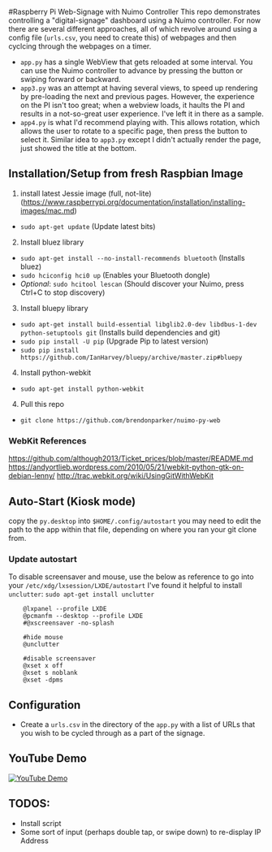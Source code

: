 #Raspberry Pi Web-Signage with Nuimo Controller
This repo demonstrates controlling a "digital-signage" dashboard using a Nuimo controller. For now there are several different approaches, all of which revolve around using a config file (`urls.csv`, you need to create this) of webpages and then cyclcing through the webpages on a timer.

- `app.py` has a single WebView that gets reloaded at some interval. You can use the Nuimo controller to advance by pressing the button or swiping forward or backward.
- `app3.py` was an attempt at having several views, to speed up rendering by pre-loading the next and previous pages. However, the experience on the PI isn't too great; when a webview loads, it haults the PI and results in a not-so-great user experience. I've left it in there as a sample.
- `app4.py` is what I'd recommend playing with. This allows rotation, which allows the user to rotate to a specific page, then press the button to select it. Similar idea to `app3.py` except I didn't actually render the page, just showed the title at the bottom.

## Installation/Setup from fresh Raspbian Image
1. install latest Jessie image (full, not-lite) (https://www.raspberrypi.org/documentation/installation/installing-images/mac.md)
- `sudo apt-get update` (Update latest bits)
2. Install bluez library
- `sudo apt-get install --no-install-recommends bluetooth` (Installs bluez)
- `sudo hciconfig hci0 up` (Enables your Bluetooth dongle)
- _Optional_: `sudo hcitool lescan` (Should discover your Nuimo, press Ctrl+C to stop discovery)
3. Install bluepy library
- `sudo apt-get install build-essential libglib2.0-dev libdbus-1-dev python-setuptools git` (Installs build dependencies and git)
- `sudo pip install -U pip` (Upgrade Pip to latest version)
- `sudo pip install https://github.com/IanHarvey/bluepy/archive/master.zip#bluepy`
4. Install python-webkit
- `sudo apt-get install python-webkit`
4. Pull this repo
- `git clone https://github.com/brendonparker/nuimo-py-web`

### WebKit References
https://github.com/although2013/Ticket_prices/blob/master/README.md
https://andyortlieb.wordpress.com/2010/05/21/webkit-python-gtk-on-debian-lenny/
http://trac.webkit.org/wiki/UsingGitWithWebKit

## Auto-Start (Kiosk mode)
copy the `py.desktop` into `$HOME/.config/autostart`
you may need to edit the path to the app within that file, depending on where you ran your git clone from.

### Update autostart
To disable screensaver and mouse, use the below as reference to go into your `/etc/xdg/lxsession/LXDE/autostart`
I've found it helpful to install `unclutter`: `sudo apt-get install unclutter`

````
    @lxpanel --profile LXDE
    @pcmanfm --desktop --profile LXDE
    #@xscreensaver -no-splash

    #hide mouse
    @unclutter

    #disable screensaver
    @xset x off
    @xset s noblank
    @xset -dpms

````

## Configuration
  - Create a `urls.csv` in the directory of the `app.py` with a list of URLs that you wish to be cycled through as a part of the signage.

## YouTube Demo
[![YouTube Demo](http://img.youtube.com/vi/15om36vGzek/0.jpg)](http://www.youtube.com/watch?v=15om36vGzek)

## TODOS:
  - Install script
  - Some sort of input (perhaps double tap, or swipe down) to re-display IP Address
